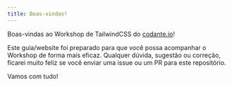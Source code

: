 ```yaml
---
title: Boas-vindas!
---
```


Boas-vindas ao Workshop de TailwindCSS do [codante.io](https://codante.io)!

Este guia/website foi preparado para que você possa acompanhar o Workshop de forma mais eficaz. Qualquer dúvida, sugestão ou correção, ficarei muito feliz se você enviar uma issue ou um PR para este repositório.

Vamos com tudo!
